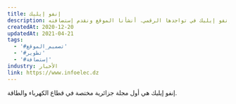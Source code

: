 ```yaml
---
title: إنفو إيليك
description: تعاونت يونيفارواب مع إنفو إيليك في تواجدها الرقمي. أنشأنا الموقع ونقدم إستضافته.
createdAt: 2020-12-20
updatedAt: 2021-04-21
tags:
  - '#تصميم_الموقع'
  - '#تطوير'
  - '#إستضافة'
industry: الأخبار
link: https://www.infoelec.dz
---
```


إنفو إيليك هي أول مجلة جزائرية مختصة في قطاع الكهرباء والطاقة.
